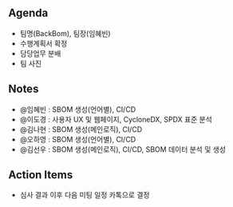 ## Agenda
- 팀명(BackBom), 팀장(임혜빈)
- 수행계획서 확정
- 담당업무 분배
- 팀 사진

## Notes
- @임혜빈 : SBOM 생성(언어별), CI/CD
- @이도경 : 사용자 UX 및 웹페이지, CycloneDX, SPDX 표준 분석
- @김나현 : SBOM 생성(메인로직), CI/CD
- @오하영 : SBOM 생성(언어별), CI/CD
- @김선우 : SBOM 생성(메인로직), CI/CD, SBOM 데이터 분석 및 생성

## Action Items
- 심사 결과 이후 다음 미팅 일정 카톡으로 결정
